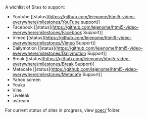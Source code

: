 A wichlist of Sites to support:
  - Youtube
    [[status](https://github.com/lejenome/html5-video-everywhere/milestones/YouTube support)]
  - Facebook
    [[status](https://github.com/lejenome/html5-video-everywhere/milestones/Facebook Support)]
  - Vimeo
    [[status](https://github.com/lejenome/html5-video-everywhere/milestones/Vimeo Support)]
  - Dailymotion
    [[status](https://github.com/lejenome/html5-video-everywhere/milestones/Dailymotion Support)]
  - Break
    [[status](https://github.com/lejenome/html5-video-everywhere/milestones/Break Support)]
  - Metacafe
    [[status](https://github.com/lejenome/html5-video-everywhere/milestones/Metacafe Support)]
  - Yahoo screen
  - Youku
  - Vine
  - Liveleak
  - ustream

For current status of sites in progress, view [spec/](spec/) folder.
